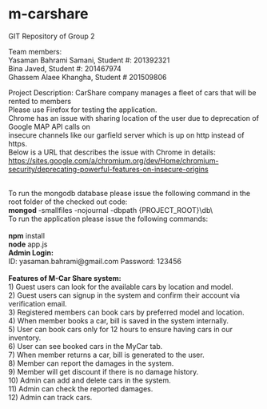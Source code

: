 # m-carshare
GIT Repository of Group 2

Team members: <br/>
Yasaman Bahrami Samani, Student #: 201392321 <br/>
Bina Javed, Student #: 201467974 <br/>
Ghassem Alaee Khangha, Student # 201509806<br/>

Project Description: 
CarShare company manages a fleet of cars that will be rented to members
<br/>
Please use Firefox for testing the application.<br/>
Chrome has an issue with sharing location of the user due to deprecation of Google MAP API calls on <br/>
insecure channels like our garfield server which is up on http instead of https. <br/>
Below is a URL that describes the issue with Chrome in details: <br/>
https://sites.google.com/a/chromium.org/dev/Home/chromium-security/deprecating-powerful-features-on-insecure-origins

<br/>
To run the mongodb database please issue the following command in the root folder of the checked out code:
<br/>
<b> mongod </b> -smallfiles -nojournal -dbpath {PROJECT_ROOT}\db\
<br/>
To run the application please issue the following commands: <br/>
<br/>
<b>npm</b> install
<br/>
<b>node</b> app.js

<br/>
<b>Admin Login:</b> 
<br/>
ID: yasaman.bahrami@gmail.com
Password: 123456
<br/>
<br/>
<b>Features of M-Car Share system:</b> <br/>
1) Guest users can look for the available cars by location and model.<br/>
2) Guest users can signup in the system and confirm their account via verification email.<br/>
3) Registered members can book cars by preferred model and location.<br/>
4) When member books a car, bill is saved in the system internally.<br/>
5) User can book cars only for 12 hours to ensure having cars in our inventory. <br/>
6) User can see booked cars in the MyCar tab.<br/>
7) When member returns a car, bill is generated to the user.<br/>
8) Member can report the damages in the system.<br/>
9) Member will get discount if there is no damage history.<br/>
10) Admin can add and delete cars in the system.<br/>
11) Admin can check the reported damages.<br/>
12) Admin can track cars.
